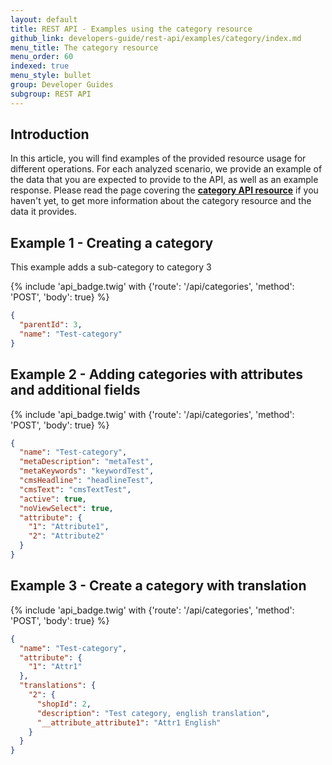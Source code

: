 ```yaml
---
layout: default
title: REST API - Examples using the category resource
github_link: developers-guide/rest-api/examples/category/index.md
menu_title: The category resource
menu_order: 60
indexed: true
menu_style: bullet
group: Developer Guides
subgroup: REST API
---
```


## Introduction

In this article, you will find examples of the provided resource usage for different operations. For each analyzed scenario, we provide an example of the data that you are expected to provide to the API, as well as an example response.
Please read the page covering the **[category API resource](/developers-guide/rest-api/api-resource-categories/)** if you haven't yet, to get more information about the category resource and the data it provides.

## Example 1 - Creating a category
This example adds a sub-category to category 3

{% include 'api_badge.twig' with {'route': '/api/categories', 'method': 'POST', 'body': true} %}
```json
{
  "parentId": 3,
  "name": "Test-category"
}
```

## Example 2 - Adding categories with attributes and additional fields

{% include 'api_badge.twig' with {'route': '/api/categories', 'method': 'POST', 'body': true} %}
```json
{
  "name": "Test-category",
  "metaDescription": "metaTest",
  "metaKeywords": "keywordTest",
  "cmsHeadline": "headlineTest",
  "cmsText": "cmsTextTest",
  "active": true,
  "noViewSelect": true,
  "attribute": {
    "1": "Attribute1",
    "2": "Attribute2"
  }
}
```

## Example 3 - Create a category with translation

{% include 'api_badge.twig' with {'route': '/api/categories', 'method': 'POST', 'body': true} %}
```json
{
  "name": "Test-category",
  "attribute": {
    "1": "Attr1"
  },
  "translations": {
    "2": {
      "shopId": 2,
      "description": "Test category, english translation",
      "__attribute_attribute1": "Attr1 English"
    }
  }
}
```
